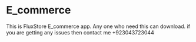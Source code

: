 # E_commerce
This is FluxStore E_commerce app. Any one who need this can download. if you are getting any issues then contact me +923043723044
